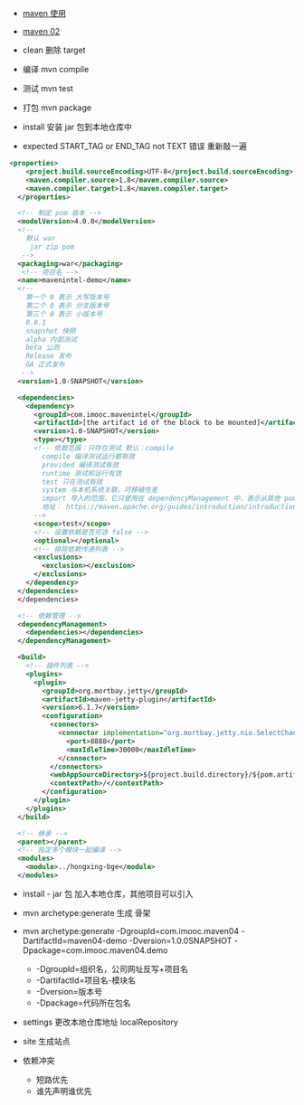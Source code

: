 - [maven 使用](http://wiki.jikexueyuan.com/project/maven/project-templates.html)

- [maven 02](https://www.oracle.com/technetwork/cn/community/java/apache-maven-getting-started-1-406235-zhs.html)

- clean 删除 target

- 编译 mvn compile

- 测试 mvn test

- 打包 mvn package

- install 安装 jar 包到本地仓库中

- expected START_TAG or END_TAG not TEXT 错误 重新敲一遍

```xml
<properties>
    <project.build.sourceEncoding>UTF-8</project.build.sourceEncoding>
    <maven.compiler.source>1.8</maven.compiler.source>
    <maven.compiler.target>1.8</maven.compiler.target>
  </properties>

  <!-- 制定 pom 版本 -->
  <modelVersion>4.0.0</modelVersion>
  <!--
    默认 war
     jar zip pom
   -->
  <packaging>war</packaging>
   <!-- 项目名 -->
  <name>mavenintel-demo</name>
  <!--
    第一个 0 表示 大写版本号
    第二个 0 表示 分支版本号
    第三个 0 表示 小版本号
    0.0.1
    snapshot 快照
    alpha 内部测试
    beta 公测
    Release 发布
    GA 正式发布
   -->
  <version>1.0-SNAPSHOT</version> 

  <dependencies>
    <dependency>
      <groupId>com.imooc.mavenintel</groupId>
      <artifactId>[the artifact id of the block to be mounted]</artifactId>
      <version>1.0-SNAPSHOT</version>
      <type></type>
      <!-- 依赖范围：只存在测试 默认：compile 
        compile 编译测试运行都有效
        provided 编译测试有效
        runtime 测试和运行有效
        test 只在测试有效
        system 与本机系统关联，可移植性差
        import 导入的范围，它只使用在 dependencyManagement 中，表示从其他 pom 导入 dependency 的配置
        地址： https://maven.apache.org/guides/introduction/introduction-to-dependency-mechanism.html
      -->
      <scope>test</scope>
      <!-- 设置依赖是否可选 false -->
      <optional></optional>
      <!-- 排除依赖传递列表 -->
      <exclusions>
        <exclusion></exclusion>
      </exclusions>
    </dependency>
  </dependencies>
  </dependencies>

  <!-- 依赖管理 -->
  <dependencyManagement>
    <dependencies></dependencies>
  </dependencyManagement>

  <build>
    <!-- 插件列表 -->
    <plugins>
      <plugin>
        <groupId>org.mortbay.jetty</groupId>
        <artifactId>maven-jetty-plugin</artifactId>
        <version>6.1.7</version>
        <configuration>
          <connectors>
            <connector implementation="org.mortbay.jetty.nio.SelectChannelConnector">
              <port>8888</port>
              <maxIdleTime>30000</maxIdleTime>
            </connector>
          </connectors>
          <webAppSourceDirectory>${project.build.directory}/${pom.artifactId}-${pom.version}</webAppSourceDirectory>
          <contextPath>/</contextPath>
        </configuration>
      </plugin>
    </plugins>
  </build>

  <!-- 继承 -->
  <parent></parent>
  <!-- 指定多个模块一起编译 -->
  <modules>
    <module>../hongxing-bge</module>
  </modules>
```

- install - jar 包 加入本地仓库，其他项目可以引入

- mvn archetype:generate 生成 骨架

- mvn archetype:generate -DgroupId=com.imooc.maven04 -DartifactId=maven04-demo -Dversion=1.0.0SNAPSHOT -Dpackage=com.imooc.maven04.demo
    - -DgroupId=组织名，公司网址反写+项目名
    - -DartifactId=项目名-模块名
    - -Dversion=版本号
    - -Dpackage=代码所在包名

- settings 更改本地仓库地址     localRepository

- site 生成站点

- 依赖冲突
    - 短路优先
    - 谁先声明谁优先